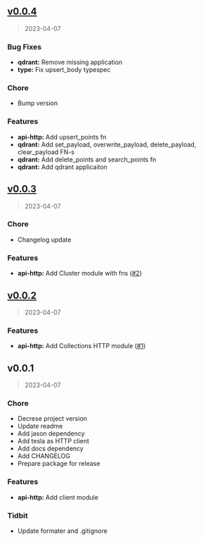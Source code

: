 
<a name="v0.0.4"></a>
## [v0.0.4](https://github.com/marinac-dev/qdrant/compare/v0.0.3...v0.0.4)

> 2023-04-07

### Bug Fixes

* **qdrant:** Remove missing application
* **type:** Fix upsert_body typespec

### Chore

* Bump version

### Features

* **api-http:** Add upsert_points fn
* **qdrant:** Add set_payload, overwrite_payload, delete_payload, clear_payload FN-s
* **qdrant:** Add delete_points and search_points fn
* **qdrant:** Add qdrant applicaiton


<a name="v0.0.3"></a>
## [v0.0.3](https://github.com/marinac-dev/qdrant/compare/v0.0.2...v0.0.3)

> 2023-04-07

### Chore

* Changelog update

### Features

* **api-http:** Add Cluster module with fns ([#2](https://github.com/marinac-dev/qdrant/issues/2))


<a name="v0.0.2"></a>
## [v0.0.2](https://github.com/marinac-dev/qdrant/compare/v0.0.1...v0.0.2)

> 2023-04-07

### Features

* **api-http:** Add Collections HTTP module ([#1](https://github.com/marinac-dev/qdrant/issues/1))


<a name="v0.0.1"></a>
## v0.0.1

> 2023-04-07

### Chore

* Decrese project version
* Update readme
* Add jason dependency
* Add tesla as HTTP client
* Add docs dependency
* Add CHANGELOG
* Prepare package for release

### Features

* **api-http:** Add client module

### Tidbit

* Update formater and .gitignore

